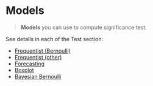 # Models

> **Models** you can use to compute significance test.

See details in each of the Test section:
* [Frequentist (Bernoulli)](impact/web_application/dashboard/frequentist_bernoulli.md)
* [Frequentist (other)](impact/web_application/dashboard/frequentist_other.md)
* [Forecasting](impact/web_application/dashboard/forecasting.md)
* [Boxplot](impact/web_application/dashboard/boxplot.md)
* [Bayesian Bernoulli](impact/web_application/dashboard/bayesian.md)
